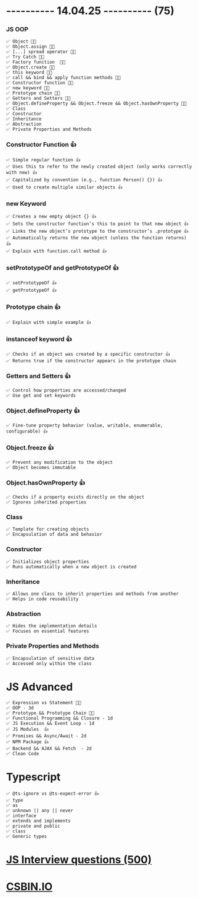 # ---------- 14.04.25 ---------- (75)

### JS OOP

    ✅ Object 👍🏻
    ✅ Object.assign 👍🏻
    ✅ [...] spread operator 👍🏻
    ✅ Try Catch 👍🏻
    ✅ Factory function  👍🏻
    ✅ Object.create 👍🏻
    ✅ this keyword 👍🏻
    ✅ call && bind && apply function methods 👍🏻
    ✅ Constructor function 👍🏻
    ✅ new keyword 👍🏻
    ✅ Prototype chain 👍🏻
    ✅ Getters and Setters 👍🏻
    ✅ Object.defineProperty && Object.freeze && Object.hasOwnProperty 👍🏻
    ✅ Class
    ✅ Constructor
    ✅ Inheritance
    ✅ Abstraction
    ✅ Private Properties and Methods

### Constructor Function 👍

    ✅ Simple regular function 👍
    ✅ Uses this to refer to the newly created object (only works correctly with new) 👍
    ✅ Capitalized by convention (e.g., function Person() {}) 👍
    ✅ Used to create multiple similar objects 👍

### new Keyword

    ✅ Creates a new empty object {} 👍
    ✅ Sets the constructor function’s this to point to that new object 👍
    ✅ Links the new object’s prototype to the constructor’s .prototype 👍
    ✅ Automatically returns the new object (unless the function returns) 👍
    ✅ Explain with function.call method 👍

### setPrototypeOf and getPrototypeOf 👍

    ✅ setPrototypeOf 👍
    ✅ getPrototypeOf 👍

### Prototype chain 👍

    ✅ Explain with simple example 👍

### instanceof keyword 👍

    ✅ Checks if an object was created by a specific constructor 👍
    ✅ Returns true if the constructor appears in the prototype chain

### Getters and Setters 👍

    ✅ Control how properties are accessed/changed
    ✅ Use get and set keywords

### Object.defineProperty 👍

    ✅ Fine-tune property behavior (value, writable, enumerable, configurable) 👍

### Object.freeze 👍

    ✅ Prevent any modification to the object
    ✅ Object becomes immutable

### Object.hasOwnProperty 👍

    ✅ Checks if a property exists directly on the object
    ✅ Ignores inherited properties

### Class

    ✅ Template for creating objects
    ✅ Encapsulation of data and behavior

### Constructor

    ✅ Initializes object properties
    ✅ Runs automatically when a new object is created

### Inheritance

    ✅ Allows one class to inherit properties and methods from another
    ✅ Helps in code reusability

### Abstraction

    ✅ Hides the implementation details
    ✅ Focuses on essential features

### Private Properties and Methods

    ✅ Encapsulation of sensitive data
    ✅ Accessed only within the class

# JS Advanced

    ✅ Expression vs Statement 👍🏻
    ✅ OOP - 3d
    ✅ Prototype && Prototype Chain 👍🏻
    ✅ Functional Programming && Closure - 1d
    ✅ JS Execution && Event Loop - 1d
    ✅ JS Modules  👍
    ✅ Promises && Async/Await - 2d
    ✅ NPM Package 👍
    ✅ Backend && AJAX && Fetch  - 2d
    ✅ Clean Code

# Typescript

    ✅ @ts-ignore vs @ts-expect-error 👍
    ✅ type
    ✅ as
    ✅ unknown || any || never
    ✅ interface
    ✅ extends and implements
    ✅ private and public
    ✅ class
    ✅ Generic types

# [JS Interview questions (500)](https://github.com/sudheerj/javascript-interview-questions)

# [CSBIN.IO](http://csbin.io)
